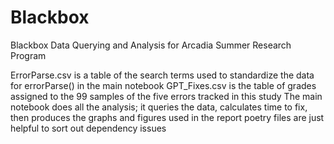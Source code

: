 # Blackbox
Blackbox Data Querying and Analysis for Arcadia Summer Research Program 

ErrorParse.csv is a table of the search terms used to standardize the data for errorParse() in the main notebook 
GPT_Fixes.csv is the table of grades assigned to the 99 samples of the five errors tracked in this study 
The main notebook does all the analysis; it queries the data, calculates time to fix, then produces the graphs and figures used in the report 
poetry files are just helpful to sort out dependency issues 
